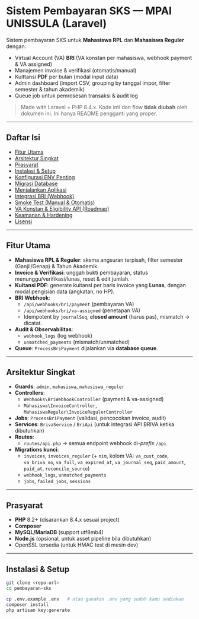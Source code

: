 # Sistem Pembayaran SKS — MPAI UNISSULA (Laravel)

Sistem pembayaran SKS untuk **Mahasiswa RPL** dan **Mahasiswa Reguler** dengan:
- Virtual Account (VA) **BRI** (VA konstan per mahasiswa, webhook payment & VA assigned)
- Manajemen invoice & verifikasi (otomatis/manual)
- Kuittansi **PDF** per bulan (modal input data)
- Admin dashboard (import CSV, grouping by tanggal impor, filter semester & tahun akademik)
- Queue job untuk pemrosesan transaksi & audit log

> Made with Laravel + PHP 8.4.x. Kode inti dan flow **tidak diubah** oleh dokumen ini. Ini hanya README pengganti yang proper.

---

## Daftar Isi
- [Fitur Utama](#fitur-utama)
- [Arsitektur Singkat](#arsitektur-singkat)
- [Prasyarat](#prasyarat)
- [Instalasi & Setup](#instalasi--setup)
- [Konfigurasi ENV Penting](#konfigurasi-env-penting)
- [Migrasi Database](#migrasi-database)
- [Menjalankan Aplikasi](#menjalankan-aplikasi)
- [Integrasi BRI (Webhook)](#integrasi-bri-webhook)
- [Smoke Test (Manual & Otomatis)](#smoke-test-manual--otomatis)
- [VA Konstan & Eligibility API (Roadmap)](#va-konstan--eligibility-api-roadmap)
- [Keamanan & Hardening](#keamanan--hardening)
- [Lisensi](#lisensi)

---

## Fitur Utama
- **Mahasiswa RPL & Reguler**: skema angsuran terpisah, filter semester (Ganjil/Genap) & Tahun Akademik.
- **Invoice & Verifikasi**: unggah bukti pembayaran, status menunggu/verifikasi/lunas, reset & edit jumlah.
- **Kuitansi PDF**: generate kuitansi per baris invoice yang **Lunas**, dengan modal pengisian data (angkatan, no HP).
- **BRI Webhook**:
  - `/api/webhooks/bri/payment` (pembayaran VA)
  - `/api/webhooks/bri/va-assigned` (penetapan VA)
  - Idempotent by `journalSeq`, **closed amount** (harus pas), mismatch → dicatat.
- **Audit & Observabilitas**:
  - `webhook_logs` (log webhook)
  - `unmatched_payments` (mismatch/unmatched)
- **Queue**: `ProcessBriPayment` dijalankan via **database queue**.

---

## Arsitektur Singkat
- **Guards**: `admin`, `mahasiswa`, `mahasiswa_reguler`
- **Controllers**:
  - `Webhooks\BriWebhookController` (payment & va-assigned)
  - `Mahasiswa\InvoiceController`, `MahasiswaReguler\InvoiceRegulerController`
- **Jobs**: `ProcessBriPayment` (validasi, pencocokan invoice, audit)
- **Services**: `BrivaService` / `BriApi` (untuk integrasi API BRIVA ketika dibutuhkan)
- **Routes**:
  - `routes/api.php` → semua endpoint webhook di-*prefix* `/api`
- **Migrations kunci**:
  - `invoices`, `invoices_reguler` (+ `nim`, kolom VA: `va_cust_code`, `va_briva_no`, `va_full`, `va_expired_at`, `va_journal_seq`, `paid_amount`, `paid_at`, `reconcile_source`)
  - `webhook_logs`, `unmatched_payments`
  - `jobs`, `failed_jobs`, `sessions`

---

## Prasyarat
- **PHP** 8.2+ (disarankan 8.4.x sesuai project)
- **Composer**
- **MySQL/MariaDB** (support utf8mb4)
- **Node.js** (opsional, untuk asset pipeline bila dibutuhkan)
- OpenSSL tersedia (untuk HMAC test di mesin dev)

---

## Instalasi & Setup
```bash
git clone <repo-url>
cd pembayaran-sks

cp .env.example .env   # atau gunakan .env yang sudah kamu sediakan
composer install
php artisan key:generate
